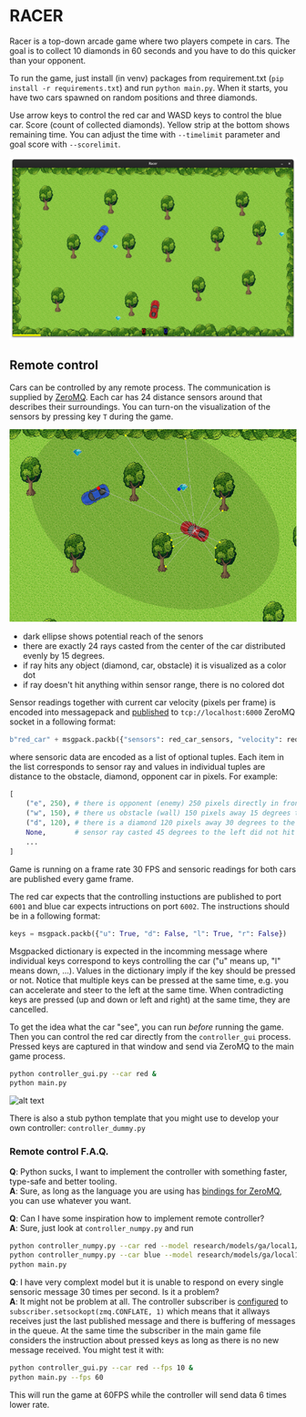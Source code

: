 # RACER

Racer is a top-down arcade game where two players compete in cars. The goal is to collect 10 diamonds in 60 seconds and you have to do this quicker than your opponent.

To run the game, just install (in venv) packages from requirement.txt (`pip install -r requirements.txt`) and run `python main.py`. When it starts, you have two cars spawned on random positions and three diamonds.

Use arrow keys to control the red car and WASD keys to control the blue car. Score (count of collected diamonds). Yellow strip at the bottom shows remaining time. You can adjust the time with `--timelimit` parameter and goal score with `--scorelimit`.

![alt text](docs/game.png)

## Remote control

Cars can be controlled by any remote process. The communication is supplied by [ZeroMQ](https://zeromq.org/). Each car has 24 distance sensors around that describes their surroundings. You can turn-on the visualization of the sensors by pressing key `T` during the game.

![alt text](docs/sensors.png)

- dark ellipse shows potential reach of the senors
- there are exactly 24 rays casted from the center of the car distributed evenly by 15 degrees.
- if ray hits any object (diamond, car, obstacle) it is visualized as a color dot
- if ray doesn't hit anything within sensor range, there is no colored dot

Sensor readings together with current car velocity (pixels per frame) is encoded into messagepack and [published](https://learning-0mq-with-pyzmq.readthedocs.io/en/latest/pyzmq/patterns/pubsub.html) to `tcp://localhost:6000` ZeroMQ socket in a following format:

```py
b"red_car" + msgpack.packb({"sensors": red_car_sensors, "velocity": red_car_velocity})
```

where sensoric data are encoded as a list of optional tuples. Each item in the list corresponds to sensor ray and values in individual tuples are distance to the obstacle, diamond, opponent car in pixels. For example:

```py
[
    ("e", 250), # there is opponent (enemy) 250 pixels directly in front of us
    ("w", 150), # there us obstacle (wall) 150 pixels away 15 degrees to the left
    ("d", 120), # there is a diamond 120 pixels away 30 degrees to the keft
    None,       # sensor ray casted 45 degrees to the left did not hit any obstacle
    ...
]
```

Game is running on a frame rate 30 FPS and sensoric readings for both cars are published every game frame.

The red car expects that the controlling instuctions are published to port `6001` and blue car expects intructions on port `6002`. The instructions should be in a following format:

```py
keys = msgpack.packb({"u": True, "d": False, "l": True, "r": False})
```

Msgpacked dictionary is expected in the incomming message where individual keys correspond to keys controlling the car ("u" means up, "l" means down, ...). Values in the dictionary imply if the key should be pressed or not. Notice that multiple keys can be pressed at the same time, e.g. you can accelerate and steer to the left at the same time. When contradicting keys are pressed (up and down or left and right) at the same time, they are cancelled.

To get the idea what the car "see", you can run *before* running the game. Then you can control the red car directly from the `controller_gui` process. Pressed keys are captured in that window and send via ZeroMQ to the main game process.

```bash
python controller_gui.py --car red &
python main.py
```

![alt text](image.png)

There is also a stub python template that you might use to develop your own controller: `controller_dummy.py`

### Remote control F.A.Q.

**Q**: Python sucks, I want to implement the controller with something faster, type-safe and better tooling.<br>
**A**: Sure, as long as the language you are using has [bindings for ZeroMQ](http://wiki.zeromq.org/bindings:_start), you can use whatever you want.

**Q**: Can I have some inspiration how to implement remote controller?<br>
**A**: Sure, just look at `controller_numpy.py` and run

```bash
python controller_numpy.py --car red --model research/models/ga/local1/pop200-runs3-24* &
python controller_numpy.py --car blue --model research/models/ga/local1/pop200-runs3-24* &
python main.py
```

**Q**: I have very complext model but it is unable to respond on every single sensoric message 30 times per second. Is it a problem?<br>
**A**: It might not be problem at all. The controller subscriber is [configured](https://libzmq.readthedocs.io/en/zeromq4-x/zmq_setsockopt.html) to `subscriber.setsockopt(zmq.CONFLATE, 1)` which means that it allways receives just the last published message and there is buffering of messages in the queue. At the same time the subscriber in the main game file considers the instruction about pressed keys as long as there is no new message received. You might test it with:

```bash
python controller_gui.py --car red --fps 10 &
python main.py --fps 60
```

This will run the game at 60FPS while the controller will send data 6 times lower rate.
